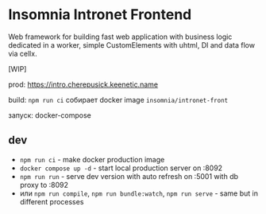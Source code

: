 # Insomnia Intronet Frontend

Web framework for building fast web application with business logic dedicated in a worker, simple CustomElements with uhtml, DI and data flow via cellx.

[WIP]

prod: https://intro.cherepusick.keenetic.name

build: 
  `npm run ci`
   собирает docker image `insomnia/intronet-front` 

запуск: docker-compose

## dev

* `npm run ci` - make docker production image
* `docker compose up -d` - start local production server on :8092
* `npm run run` - serve dev version with auto refresh on :5001 with db proxy to :8092
* или `npm run compile`, `npm run bundle:watch`, `npm run serve` - same but in different processes

